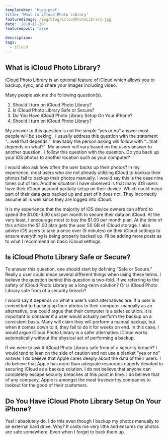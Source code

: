```yaml
---
templateKey: 'blog-post'
title: 'What is iCloud Photo Library'
featuredimage: /img/blog/icloudPhotoLibrary.jpg
date: '2018-11-26'
featuredpost: false

description: 
tags: 
  - iCloud
---
```



## What is iCloud Photo Library?
iCloud Photo Library is an optional feature of iCloud which allows you to backup, sync, and share your images including video.

Many people ask me the following question(s). 
1) Should I turn on iCloud Photo Library?<br>
2) Is iCloud Photo Library Safe or Secure?<br>
3) Do You Have iCloud Photo Library Setup On Your iPhone?<br>
4) Should I turn on iCloud Photo Library?<br>

My answer to this question is not the simple “yes or no” answer most people will be seeking.&nbsp; I usually address this question with the statement “…well that depends.”&nbsp; Inevitably the person asking will follow with “…that depends on what?”&nbsp; My answer will vary based on the users answer to another question.&nbsp; I follow this question with the question. Do you back up your iOS photos to another location such as your computer?  

I would also ask how often the user backs up their photos?  In my experience, most users who are not already utilizing iCloud to backup their photos fail to backup their photos manually.  I would say this is the case nine times out of ten.  Another situation I have observed is that many iOS users have their iCloud account partially setup on their device.  Which could mean part of their data gets backed up and part of it does not.  They incorrectly assume all is well since they are logged into iCloud.

It is my experience that the majority of iOS device owners can afford to spend the $1.00-3.00 cost per month to secure their data on iCloud.  At the very least, I encourage most to buy the $1.00 per month plan.  At the time of this article the $1.00 plan gets the user 50 GB of iCloud storage.  I also advise iOS users to take a once over (5 minutes) on their iCloud settings to ensure everything is being properly backed up. I’ll be adding more posts as to what I recommend on basic iCloud settings.

## Is iCloud Photo Library Safe or Secure?
To answer this question, one should start by defining “Safe or Secure.”  Really a user could mean several different things when using these terms.  I believe the question behind this question is two-fold.  If we referring to the safety of iCloud Photo Library as a long-term solution?  Or is iCloud Photo Library safe from of a security breach?

I would say it depends on what a user’s valid alternatives are.  If a user is committed to backing up their photos to their computer manually as an alternative, one could argue that their computer is a safer solution.  It is important to consider if a user would actually perform the backup on a consistent basis.  Many will claim they will perform a manual backup, but when it comes down to it, they fail to do it for weeks on end.  In this case, I would argue iCloud Photo Library is a safer alternative.  iCloud works automatically without the physical act of performing a backup. 

If we were to ask if iCloud Photo Library safe from of a security breach?  I would tend to lean on the side of caution and not use a blanket “yes or no” answer.  I do believe that Apple cares deeply about the data of their users.  I do believe that Apple has more than adequate resources eagerly devoted to securing iCloud as a backup solution.  I do not believe that anyone can completely escape security breaches at this point in time.  I do believe that of any company, Apple is amongst the most trustworthy companies to lookout for the good of their customers.

## Do You Have iCloud Photo Library Setup On Your iPhone?
Yes! I absolutely do.  I do this even though I backup my photos manually to an external hard drive.  Why? It costs me very little and ensures my photos are safe somewhere. Even when I forget to back them up. 